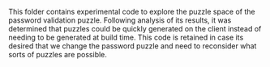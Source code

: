 This folder contains experimental code to explore the puzzle space of the
password validation puzzle. Following analysis of its results, it was
determined that puzzles could be quickly generated on the client instead of
needing to be generated at build time. This code is retained in case its
desired that we change the password puzzle and need to reconsider what sorts
of puzzles are possible.